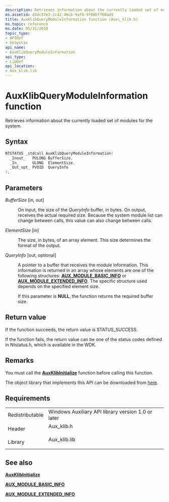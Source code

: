 ```yaml
---
description: Retrieves information about the currently loaded set of modules for the system.
ms.assetid: d3dc57e3-2c42-46cb-9af0-5f06bff60ad9
title: AuxKlibQueryModuleInformation function (Aux\_klib.h)
ms.topic: reference
ms.date: 05/31/2018
topic_type: 
- APIRef
- kbSyntax
api_name: 
- AuxKlibQueryModuleInformation
api_type: 
- LibDef
api_location: 
- Aux_klib.lib
---
```


# AuxKlibQueryModuleInformation function

Retrieves information about the currently loaded set of modules for the system.

## Syntax


```C++
NTSTATUS _stdcall AuxKlibQueryModuleInformation(
  _Inout_   PULONG BufferSize,
  _In_      ULONG  ElementSize,
  _Out_opt_ PVOID  QueryInfo
);
```



## Parameters

<dl> <dt>

*BufferSize* \[in, out\]
</dt> <dd>

On input, the size of the *QueryInfo* buffer, in bytes. On output, receives the actual required size. Because the system module list can change between calls, this value can also change between calls.

</dd> <dt>

*ElementSize* \[in\]
</dt> <dd>

The size, in bytes, of an array element. This size determines the format of the output.

</dd> <dt>

*QueryInfo* \[out, optional\]
</dt> <dd>

A pointer to a buffer that receives the module information. This information is returned in an array whose elements are one of the following structures: [**AUX\_MODULE\_BASIC\_INFO**](aux-module-basic-info-struct.md) or [**AUX\_MODULE\_EXTENDED\_INFO**](aux-module-extended-info-struct.md). The specific structure used depends on the specified element size.

If this parameter is **NULL**, the function returns the required buffer size.

</dd> </dl>

## Return value

If the function succeeds, the return value is STATUS\_SUCCESS.

If the function fails, the return value can be one of the status codes defined in Ntstatus.h, which is available in the WDK.

## Remarks

You must call the [**AuxKlibInitialize**](auxklibinitialize-func.md) function before calling this function.

The object library that implements this API can be downloaded from [here](https://www.microsoft.com/?ref=go).

## Requirements



|                            |                                                                                          |
|----------------------------|------------------------------------------------------------------------------------------|
| Redistributable<br/> | Windows Auxiliary API library version 1.0 or later<br/>                            |
| Header<br/>          | <dl> <dt>Aux\_klib.h</dt> </dl>   |
| Library<br/>         | <dl> <dt>Aux\_klib.lib</dt> </dl> |



## See also

<dl> <dt>

[**AuxKlibInitialize**](auxklibinitialize-func.md)
</dt> <dt>

[**AUX\_MODULE\_BASIC\_INFO**](aux-module-basic-info-struct.md)
</dt> <dt>

[**AUX\_MODULE\_EXTENDED\_INFO**](aux-module-extended-info-struct.md)
</dt> </dl>

 

 




